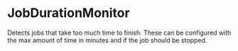 # JobDurationMonitor
Detects jobs that take too much time to finish. 
These can be configured with the max amount of time in minutes and if the job should be stopped.